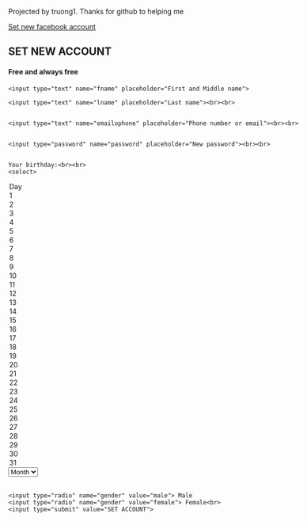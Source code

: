 
<html>
<head><title>BTVN B1</title>
<style>
	section {
      position: relative;
      background: url(http://topanhdep.net/hinh-nen-iphone-mau-den-hong-tim-xanh-trang-dep-nhat.html);
      width:1250px;
      height:600px
    }
</style>
<section>
<p>Projected by truong1. Thanks for github to helping me</p>
<a href="https://facebook.com">Set new facebook account</a>
<h2>SET NEW ACCOUNT</h2>
<h4>Free and always free</h4>
 
<form action="setaccount()">

	<input type="text" name="fname" placeholder="First and Middle name">
	
	<input type="text" name="lname" placeholder="Last name"><br><br>
	

	<input type="text" name="emailophone" placeholder="Phone number or email"><br><br>
	

	<input type="password" name="password" placeholder="New password"><br><br>
	

	Your birthday:<br><br>
	<select>
<option value="day">Day</option>
	<option value="1">1</option>
  	<option value="2">2</option>
  	<option value="3">3</option>
  	<option value="4">4</option>
  	<option value="5">5</option>
	<option value="6">6</option>
	<option value="7">7</option>
	<option value="8">8</option>
	<option value="9">9</option>
	<option value="10">10</option>
	<option value="11">11</option>
	<option value="12">12</option>
	<option value="13">13</option>
	<option value="14">14</option>
	<option value="15">15</option>
	<option value="16">16</option>
	<option value="17">17</option>
	<option value="18">18</option>
	<option value="19">19</option>
	<option value="20">20</option>
	<option value="21">21</option>
	<option value="22">22</option>
	<option value="23">23</option>
	<option value="24">24</option>
	<option value="25">25</option>
	<option value="26">26</option>
	<option value="27">27</option>
	<option value="28">28</option>
	<option value="29">29</option>
	<option value="30">30</option>
	<option value="31">31</option>
	</select>
	<select>
 <option value="month">Month</option>

	<option value="1">1</option>
  	<option value="2">2</option>
  	<option value="3">3</option>
  	<option value="4">4</option>
  	<option value="5">5</option>
	<option value="6">6</option>
	<option value="7">7</option>
	<option value="8">8</option>
	<option value="9">9</option>
	<option value="10">10</option>
	<option value="11">11</option>
	<option value="12">12</option>
	</select>
	<select>
<option value="year">Year</option>
	
<option value= "1958" >1958</option>
<option value= "1959" >1959</option>
<option value= "1960" >1960</option>
<option value= "1961" >1961</option>
<option value= "1962" >1962</option>
<option value= "1963" >1963</option>
<option value= "1964" >1964</option>
<option value= "1965" >1965</option>
<option value= "1966">1966</option>
<option value= "1967" >1967</option>
<option value= "1968" >1968</option>
<option value= "1969" >1969</option>
<option value= "1970" >1970</option>
<option value= "1971" >1971</option>
<option value= "1972" >1972</option>
<option value= "1973" >1973</option>
<option value= "1974" >1974</option>
<option value= "1975" >1975</option>
<option value= "1976" >1976</option>
<option value= "1977" >1977</option>
<option value= "1978" >1978</option>
<option value= "1979" >1979</option>
<option value= "1980" >1980</option>
<option value= "1981" >1981</option>
<option value= "1982" >1982</option>
<option value= "1983" >1983</option>
<option value= "1984" >1984</option>
<option value= "1985" >1985</option>
<option value= "1986" >1986</option>
<option value= "1987" >1987</option>
<option value= "1988" >1988</option>
<option value= "1989" >1989</option>
<option value= "1990" >1990</option>
<option value= "1991" >1991</option>
<option value= "1992" >1992</option>
<option value= "1993" >1993</option>
<option value= "1994" >1994</option>
<option value= "1995" >1995</option>
<option value= "1996" >1996</option>
<option value= "1997" >1997</option>
<option value= "1998" >1998</option>
<option value= "1999" >1999</option>
<option value= "2000" >2000</option>
<option value= "2001" >2001</option>
<option value= "2002" >2002</option>
<option value= "2003" >2003</option>
<option value= "2004" >2004</option>
<option value= "2005" >2005</option>
<option value= "2006" >2006</option>
<option value= "2007" >2007</option>
<option value= "2008" >2008</option>
<option value= "2009" >2009</option>
<option value= "2010" >2010</option>
<option value= "2011" >2011</option>
<option value= "2012" >2012</option>
<option value= "2013" >2013</option>
<option value= "2014" >2014</option>
<option value= "2015" >2015</option>
<option value= "2016" >2016</option>
<option value= "2017" >2017</option>
</select><br><br>

	<input type="radio" name="gender" value="male"> Male
	<input type="radio" name="gender" value="female"> Female<br>
	<input type="submit" value="SET ACCOUNT">
<script>
	 var y = "set account successful"
	 function setaccount() {
		document.getElementById("demo").innerHTML = y;
		}
</script>
</form>	

  



</section>

</head>
  

